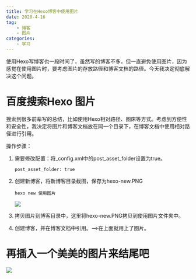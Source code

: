 ```yaml
---
title: 学习在Hexo博客中使用图片
date: 2020-4-16
tag:
    - 博客
    - 图片
categories:
    - 学习
---
```




使用Hexo写博客也一段时间了，虽然写的博客不多，但一直避免使用图片，因为感觉在使用图片时，要考虑图片的存放路径和博客文档的路径。今天我决定彻底解决这个问题。

# 百度搜索Hexo 图片

搜索到很多前辈写的总结，比如使用Hexo相对路径、图床等方式。考虑到方便性和安全性，我决定将图片和博客文档放在同一个目录下，在博客文档中使用相对路径进行引用。

操作步骤：

1. 需要修改配置：将_config.xml中的post_asset_folder设置为true。
   ```
   post_asset_folder: true
   ```

3. 创建新博客，将新博客目录截图，保存为hexo-new.PNG
   ```
   hexo new 使用图片
   ```

   ![](hexo-new.PNG)
4. 拷贝图片到博客目录中，这里将hexo-new.PNG拷贝到使用图片文件夹中。

5. 创建博客，并在博客文档中引用。-->在上面就用上了图片。

# 再插入一个美美的图片来结尾吧

![](girl.jpg)

